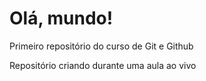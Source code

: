 # Olá, mundo!
 Primeiro repositório do curso de Git e Github

 Repositório criando durante uma aula ao vivo